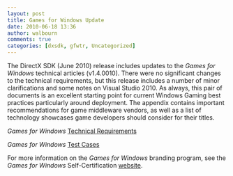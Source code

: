 ```yaml
---
layout: post
title: Games for Windows Update
date: 2010-06-18 13:36
author: walbourn
comments: true
categories: [dxsdk, gfwtr, Uncategorized]
---
```

<p>The DirectX SDK (June 2010) release includes updates to the <em>Games for Windows</em> technical articles (v1.4.0010). There were no significant changes to the technical requirements, but this release includes a number of minor clarifications and some notes on Visual Studio 2010. As always, this pair of documents is an excellent starting point for current Windows Gaming best practices particularly around deployment. The appendix contains important recommendations for game middleware vendors, as well as a list of technology showcases game developers should consider for their titles.</p>
<p><em>Games for Windows</em> <a href="http://msdn.microsoft.com/en-us/library/ee417691.aspx" title="Technical Requirements">Technical Requirements</a></p>
<p><em>Games for Windows </em><a href="http://msdn.microsoft.com/en-us/library/ee417692.aspx" title="Test Cases">Test Cases</a></p>
<p>For more information on the <em>Games for Windows </em>branding program, see the <em>Games for Windows </em>Self-Certification <a href="http://www.microsoft.com/gfwCertification/" title="website">website</a>.</p>
